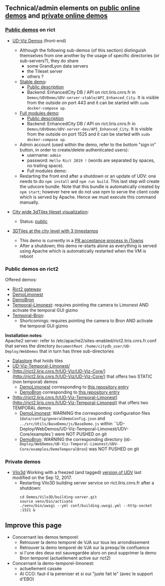 ## Technical/admin elements on [public online demos](https://github.com/MEPP-team/UD-SV/blob/master/UD-Doc/OnlineDemos.md) and [private online demos](#private-demos)

### [Public demos](https://github.com/MEPP-team/UD-SV/blob/master/UD-Doc/OnlineDemos.md) on rict
  * [UD-Viz Demos](http://rict.liris.cnrs.fr/UDVDemo/UDV/UDV-Core/) (front-end)
    * Although the following sub-demos (of this section) distinguish themselves from one another by the usage of specific directories (or sub-servers?), they do share 
       - some GrandLyon data servers
       - the Tileset server
       - others ?
    * [Stable demo](http://rict.liris.cnrs.fr/UDVDemo/UDV/UDV-Core/examples/DemoStable/Demo.html): 
      * [Public description](https://github.com/MEPP-team/UD-SV/blob/master/UD-Doc/OnlineDemos.md#demo-online-UD-Viz-stable-end-user-modules)
      * Backend: EnhancedCity DB / API on rict.liris.cnrs.fr in `Demos/UDVDemo/UDV-server-stable/API_Enhanced_City`. It is visible from the outside on port 443 and it can be started with `sudo docker-compose up`.
    * [Full modules demo](http://rict.liris.cnrs.fr/UDV-stable/UDV/UDV-Core/examples/DemoFull/Demo.html): 
      * [Public description](https://github.com/MEPP-team/UD-SV/blob/master/UD-Doc/OnlineDemos.md#demo-online-UD-Viz-full-modules)
      * Backend: EnhancedCity DB / API on rict.liris.cnrs.fr in `Demos/UDVDemo/UDV-server-dev/API_Enhanced_City`. It is visible from the outside on port 1525 and it can be started with `sudo docker-compose up`.
    * Admin account (used within the demo, refer to the bottom "sign in" button, in order to create/delete authenticated users): 
      * username: `admin`
      * password: `Hello Rict 2019 !` (words are separated by spaces, no trailing space).
      * Full modules demo: 
    * Restarting the front end after a shutdown or an update of UDV: one needs to do `npm install` and `npm run build`. This last step will create the udvcore bundle. Note that this bundle is automatically created by `npm start`; however here we do not use npm to serve the client code which is served by Apache. Hence we must execute this command manually.

  * [City wide 3dTiles tileset visualization](http://rict.liris.cnrs.fr/Demo_LyonFull_Villeurbanne_Bron_2015/UDV/UDV-Core/examples/DemoFull/Demo.html):
     * Status: [public](https://github.com/MEPP-team/UD-SV/new/master/UD-Doc/OnlineDemos.md#demo-online-3dtiles-lyon-villeurbanne)

  * [3DTiles at the city level with 3 timestamps](http://rict.liris.cnrs.fr/iTownsPlanar3DTiles/itowns/examples/planar_3dtiles.html)

     * This demo is currently in a [PR acceptance process in iTowns](https://github.com/iTowns/itowns/pull/1034) 
     * After a shutdown; this demo re-starts alone as everything is served using Apache which is automatically restarted when the VM is reboot

### Public demos on rict2
Offered demos:
 - [Rict2 gateway](http://rict2.liris.cnrs.fr/)
 - [DemoLimonest](http://rict2.liris.cnrs.fr/UD-Viz/UD-Viz-Core/examples/DemoLimonest/Demo.html) 
 - [DemoBron](http://rict2.liris.cnrs.fr/UD-Viz/UD-Viz-Core/examples/DemoBron/Demo.html)
 - [Temporal-Limonest](http://rict2.liris.cnrs.fr/UD-Viz-Temporal-Limonest/UDV-Core/examples/DemoTemporal/Demo.html): requires pointing the camera to Limonest AND activate the temporal GUI gizmo
 - [Temporal-Bron](http://rict2.liris.cnrs.fr/UD-Viz-Temporal-Limonest/UDV-Core/examples/DemoTemporalBron/Demo.html): 
   * Shortcomings: requires pointing the camera to Bron AND activate the temporal GUI gizmo

**Installation notes**:<br>
Apache2 server: refer to /etc/apache2/sites-enabled/rict2.liris.cnrs.fr.conf that serves the directory
`DocumentRoot /home/citydb_user/UD-Deploy/WebDemos` that in turn has three sub-directories
  * [Datastore](http://rict2.liris.cnrs.fr/Datastore`) that holds tiles
  * [UD-Viz-Temporal-Limonest/](http://rict2.liris.cnrs.fr/UD-Viz-Temporal-Limonest/)
  * [http://rict2.liris.cnrs.fr/UD-Viz/UD-Viz-Core/](http://rict2.liris.cnrs.fr/UD-Viz/UD-Viz-Core/) that offers two STATIC (non temporal) demos
      - [DemoLimonest](http://rict2.liris.cnrs.fr/UD-Viz/UD-Viz-Core/examples/DemoLimonest/Demo.html) corresponding to [this repository entry](https://github.com/VCityTeam/UD-Viz/tree/master/UD-Viz-Core/examples/DemoLimonest)
      - [DemoBron](http://rict2.liris.cnrs.fr/UD-Viz/UD-Viz-Core/examples/DemoBron/Demo.html) corresponding to [this repository entry](https://github.com/VCityTeam/UD-Viz/tree/master/UD-Viz-Core/examples/DemoBron)
  * [http://rict2.liris.cnrs.fr/UD-Viz-Temporal-Limonest](http://rict2.liris.cnrs.fr/UD-Viz-Temporal-Limonest) that offers two TEMPORAL demos
      - [DemoLimonest](http://rict2.liris.cnrs.fr/UD-Viz-Temporal-Limonest/UDV-Core/examples/DemoTemporal/Demo.html): WARNING the corresponding configuration files (`data/config/generalDemoConfig.json` and  `../src/Utils/BaseDemo/js/BaseDemo.js` within ``UD-Deploy/WebDemos/UD-Viz-Temporal-Limonest/UDV-Core/examples`) were NOT PUSHED on git 
      - [DemoBron](UD-Viz-Temporal-Limonest/UDV-Core/examples/DemoTemporalBron/Demo.html): WARNING the corresponding directory (`UD-Deploy/WebDemos/UD-Viz-Temporal-Limonest/UDV-Core/examples/DemoTemporalBron`) was NOT PUSHED on git 

### Private demos<a name="private-demos"></a>
  * [Vilo3d](http://rict.liris.cnrs.fr/Vilo3D/UDV/Vilo3D/index.html)
      Working with a freezed (and tagged) [version of UDV](https://github.com/MEPP-team/UDV/tree/Vilo3D-Demo-1.0) last modified on the Sep 12, 2017.  
     * Restarting Vilo3D building server service on rict.liris.cnrs.fr after a shutdown:
       ```
       cd Demos/Vilo3D/building-server.git
       source venv/bin/activate
       ./venv/bin/uwsgi --yml conf/building.uwsgi.yml --http-socket :1521 &
       ```
 
 ## Improve this page
 * Concernant les demos temporel:
   - Retrouver la demo temporel de VJA sur tous les arrondissement
   - Retrouver la demo temporel de VJA sur la presqu'ile confluence
   - si l'une des deux est sauvegardée alors on peut supprimer la demo
     Bron temporel (actuellement active sur rict2)
 * Concernant la demo-temporel-limonest:
   - actuellement cassée
   - AI CCO: faut-il la pereniser et si oui "juste fait le" (avec le support d'EBO)
